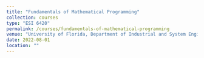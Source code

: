 ```yaml
---
title: "Fundamentals of Mathematical Programming"
collection: courses
type: "ESI 6420"
permalink: /courses/fundamentals-of-mathematical-programming
venue: "University of Florida, Department of Industrial and System Engineering"
date: 2022-08-01
location: ""
---
```

